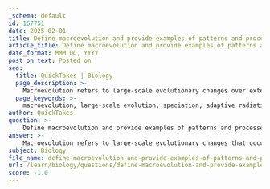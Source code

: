 ```yaml
---
_schema: default
id: 167751
date: 2025-02-01
title: Define macroevolution and provide examples of patterns and processes involved.
article_title: Define macroevolution and provide examples of patterns and processes involved.
date_format: MMM DD, YYYY
post_on_text: Posted on
seo:
  title: QuickTakes | Biology
  page_description: >-
    Macroevolution refers to large-scale evolutionary changes over extended periods that result in the emergence of new species and significant evolutionary trends, including processes like adaptive radiation and mass extinctions.
  page_keywords: >-
    macroevolution, large-scale evolution, speciation, adaptive radiation, mass extinctions, phylogenetic analysis, evolutionary trends, transitional fossils, colonization, biodiversity
author: QuickTakes
question: >-
    Define macroevolution and provide examples of patterns and processes involved.
answer: >-
    Macroevolution refers to large-scale evolutionary changes that occur over extended periods, often resulting in the emergence of new species and significant evolutionary trends. It encompasses various processes and patterns that shape the diversity of life on Earth. Here are some key aspects of macroevolution, along with examples of patterns and processes involved:\n\n### Key Characteristics of Macroevolution\n1. **Large-Scale Changes**: Macroevolution involves significant changes that can lead to the formation of new taxa, such as species, genera, families, or higher taxonomic levels.\n2. **Long Time Frames**: These changes typically occur over geological timescales, often spanning millions of years.\n3. **Emergence of New Species**: One of the most notable outcomes of macroevolution is speciation, the process by which new species arise.\n\n### Examples of Patterns and Processes in Macroevolution\n\n1. **Adaptive Radiation**:\n   - This is a process where a single ancestral species rapidly diversifies into a wide variety of forms to adapt to different environments. A classic example is the diversification of Darwin's finches in the Galápagos Islands, where different species evolved distinct beak shapes and sizes to exploit various food sources.\n\n2. **Mass Extinctions**:\n   - Mass extinctions are events that lead to the extinction of a significant percentage of species in a relatively short period. The most famous example is the Cretaceous-Paleogene extinction event, which wiped out the dinosaurs and allowed mammals to diversify and occupy ecological niches previously held by dinosaurs.\n\n3. **Phylogenetic Analysis**:\n   - This involves studying the evolutionary relationships among species through shared traits. Homologous traits, which are similar due to shared ancestry, can be used to construct evolutionary trees (phylogenies) that illustrate the connections among different organisms.\n\n4. **Evolutionary Trends**:\n   - Over long periods, certain trends can be observed in the evolution of groups of organisms. For example, the trend towards increased body size in some lineages, such as the evolution of large mammals after the extinction of the dinosaurs.\n\n5. **Transitional Fossils**:\n   - Transitional fossils provide evidence of macroevolution by showing intermediary forms between different groups. For instance, fossils of Archaeopteryx exhibit features of both dinosaurs and modern birds, illustrating the transition from reptiles to avians.\n\n6. **Colonization of New Environments**:\n   - The colonization of land by plants and animals represents a significant macroevolutionary event. For example, the evolution of amphibians from fish allowed vertebrates to exploit terrestrial habitats.\n\n### Conclusion\nMacroevolution is a fundamental concept in evolutionary biology that explains the grand patterns of life's history on Earth. It encompasses processes such as adaptive radiation and mass extinctions, which have shaped the diversity of life through time. Understanding macroevolution helps to contextualize the mechanisms of microevolution and the overall dynamics of biological evolution.
subject: Biology
file_name: define-macroevolution-and-provide-examples-of-patterns-and-processes-involved.md
url: /learn/biology/questions/define-macroevolution-and-provide-examples-of-patterns-and-processes-involved
score: -1.0
---
```


&nbsp;